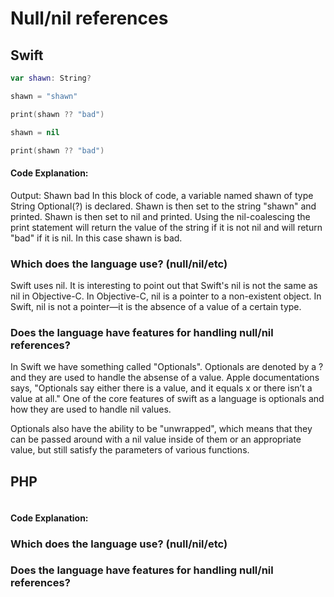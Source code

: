 # Null/nil references

## Swift
```swift
var shawn: String?

shawn = "shawn"

print(shawn ?? "bad")

shawn = nil

print(shawn ?? "bad")
```
#### Code Explanation:
Output: Shawn bad
In this block of code, a variable named shawn of type String Optional(?) is declared. Shawn is then set to the string "shawn" and printed. Shawn is then set to nil and printed. Using the nil-coalescing the print statement will return the value of the string if it is not nil and will return "bad" if it is nil. In this case shawn is bad. 
### Which does the language use? (null/nil/etc)
Swift uses nil. It is interesting to point out that Swift's nil is not the same as nil in Objective-C. In Objective-C, nil is a pointer to a non-existent object. In Swift, nil is not a pointer—it is the absence of a value of a certain type.
### Does the language have features for handling null/nil references?
In Swift we have something called "Optionals". Optionals are denoted by a ? and they are used to handle the absense of a value. Apple documentations says, "Optionals say either there is a value, and it equals x or there isn’t a value at all." One of the core features of swift as a language is optionals and how they are used to handle nil values.

Optionals also have the ability to be "unwrapped", which means that they can be passed around with a nil value inside of them or an appropriate value, but still satisfy the parameters of various functions.
## PHP
```php
```
#### Code Explanation:

### Which does the language use? (null/nil/etc)
### Does the language have features for handling null/nil references?